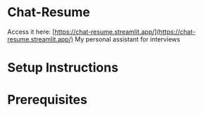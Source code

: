 # Chat-Resume
Access it here: [https://chat-resume.streamlit.app/](https://chat-resume.streamlit.app/)
 My personal assistant for interviews

# Setup Instructions

# Prerequisites

